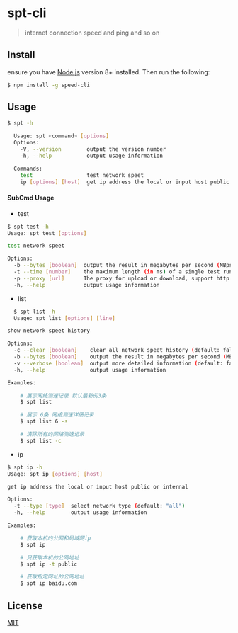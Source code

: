 # spt-cli
> internet connection speed and ping and so on

## Install

ensure you have [Node.js](https://nodejs.org) version 8+ installed. Then run the following:

```bash
$ npm install -g speed-cli
```

## Usage

```bash
$ spt -h

  Usage: spt <command> [options]
  Options:
    -V, --version        output the version number
    -h, --help           output usage information

  Commands:
    test                 test network speet
    ip [options] [host]  get ip address the local or input host public or internal

```
  #### SubCmd Usage

  - test

  ```bash
  $ spt test -h
  Usage: spt test [options]

  test network speet

  Options:
    -b --bytes [boolean]  output the result in megabytes per second (MBps) (default: false)
    -t --time [number]    the maximum length (in ms) of a single test run (upload or download) (default: 3000)
    -p --proxy [url]      The proxy for upload or download, support http and https
    -h, --help            output usage information
  
  ```

  - list
  
  ```bash
    $ spt list -h
    Usage: spt list [options] [line]

  show network speet history

  Options:
    -c --clear [boolean]    clear all network speet history (default: false)
    -b --bytes [boolean]    output the result in megabytes per second (MBps) (default: false)
    -v --verbose [boolean]  output more detailed information (default: false)
    -h, --help              output usage information

  Examples:

      # 展示网络测速记录 默认最新的3条
      $ spt list

      # 展示 6条 网络测速详细记录
      $ spt list 6 -s

      # 清除所有的网络测速记录
      $ spt list -c
  ```

  - ip

  ```bash
  $ spt ip -h
  Usage: spt ip [options] [host]

  get ip address the local or input host public or internal

  Options:
    -t --type [type]  select network type (default: "all")
    -h, --help        output usage information

  Examples:

      # 获取本机的公网和局域网ip
      $ spt ip

      # 只获取本机的公网地址
      $ spt ip -t public

      # 获取指定网址的公网地址
      $ spt ip baidu.com
  ```

## License

[MIT](https://github.com/gaoyanhui651/spt-cli/blob/master/LICENSE)